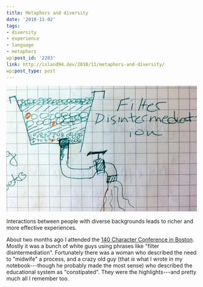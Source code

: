 ```yaml
---
title: Metaphors and diversity
date: '2010-11-02'
tags:
- diversity
- experience
- language
- metaphors
wp:post_id: '2283'
link: http://island94.dev/2010/11/metaphors-and-diversity/
wp:post_type: post
---
```


![](2010-11-02-Metaphors-and-diversity/filter-disintermediation-500x329.jpg "filter-disintermediation")

Interactions between people with diverse backgrounds leads to richer and more effective experiences.

About two months ago I attended the [140 Character Conference in Boston](http://boston2010.140conf.com/schedule). Mostly it was a bunch of white guys using phrases like "filter disintermediation". Fortunately there was a woman who described the need to "midwife" a process, and a crazy old guy (that _is_ what I wrote in my notebook---though he probably made the most sense) who described the educational system as "constipated". They were the highlights---and pretty much all I remember too.